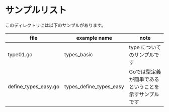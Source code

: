 # サンプルリスト

このディレクトリには以下のサンプルがあります。

|file|example name|note|
|----|------------|----|
|type01.go|types\_basic|type についてのサンプルです|
|define_types_easy.go|types\_define\_types\_easy|Goでは型定義が簡単であるということを示すサンプルです|
